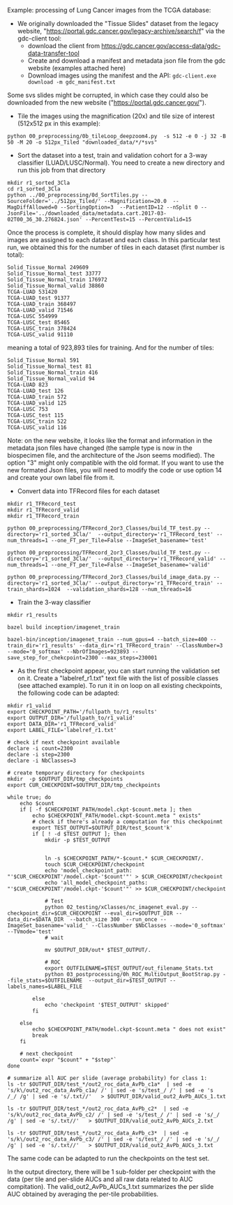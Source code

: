 Example: processing of Lung Cancer images from the TCGA database:

* We originally downloaded the "Tissue Slides" dataset from the legacy website, "https://portal.gdc.cancer.gov/legacy-archive/search/f" via the gdc-client tool:
   - download the client from https://gdc.cancer.gov/access-data/gdc-data-transfer-tool
   - Create and download a manifest and metadata json file from the gdc website (examples attached here)
   - Download images using the manifest and the API:
   ```gdc-client.exe download -m gdc_manifest.txt```

 Some svs slides might be corrupted, in which case they could also be downloaded from the new website ("https://portal.gdc.cancer.gov/").

* Tile the images using the magnification (20x) and tile size of interest (512x512 px in this example):

```shell
python 00_preprocessing/0b_tileLoop_deepzoom4.py  -s 512 -e 0 -j 32 -B 50 -M 20 -o 512px_Tiled "downloaded_data/*/*svs"  
```



* Sort the dataset into a test, train and validation cohort for a 3-way classifier (LUAD/LUSC/Normal). You need to create a new directory and run this job from that directory

```shell
mkdir r1_sorted_3Cla
cd r1_sorted_3Cla
python ../00_preprocessing/0d_SortTiles.py --SourceFolder='../512px_Tiled/' --Magnification=20.0  --MagDiffAllowed=0 --SortingOption=3  --PatientID=12 --nSplit 0 --JsonFile='../downloaded_data/metadata.cart.2017-03-02T00_36_30.276824.json' --PercentTest=15 --PercentValid=15
```

Once the process is complete, it should display how many slides and images are assigned to each dataset and each class. In this particular test run, we obtained this for the number of tiles in each dataset (first number is total):

```shell
Solid_Tissue_Normal 249609
Solid_Tissue_Normal_test 33777
Solid_Tissue_Normal_train 176972
Solid_Tissue_Normal_valid 38860
TCGA-LUAD 531420
TCGA-LUAD_test 91377
TCGA-LUAD_train 368497
TCGA-LUAD_valid 71546
TCGA-LUSC 554999
TCGA-LUSC_test 85465
TCGA-LUSC_train 378424
TCGA-LUSC_valid 91110
```

meaning a total of 923,893 tiles for training. And for the number of tiles:
```shell
Solid_Tissue_Normal 591
Solid_Tissue_Normal_test 81
Solid_Tissue_Normal_train 416
Solid_Tissue_Normal_valid 94
TCGA-LUAD 823
TCGA-LUAD_test 126
TCGA-LUAD_train 572
TCGA-LUAD_valid 125
TCGA-LUSC 753
TCGA-LUSC_test 115
TCGA-LUSC_train 522
TCGA-LUSC_valid 116
```

Note: on the new website, it looks like the format and information in the metadata json files have changed (the sample type is now in the biospecimen file, and the architecture of the Json seems modified). The option "3" might only compatible with the old format. If you want to use the new formated Json files, you will need to modify the code or use option 14 and create your own label file from it. 

* Convert data into TFRecord files for each dataset

```shell
mkdir r1_TFRecord_test
mkdir r1_TFRecord_valid
mkdir r1_TFRecord_train

python 00_preprocessing/TFRecord_2or3_Classes/build_TF_test.py --directory='r1_sorted_3Cla/'  --output_directory='r1_TFRecord_test' --num_threads=1 --one_FT_per_Tile=False --ImageSet_basename='test'

python 00_preprocessing/TFRecord_2or3_Classes/build_TF_test.py --directory='r1_sorted_3Cla/'  --output_directory='r1_TFRecord_valid' --num_threads=1 --one_FT_per_Tile=False --ImageSet_basename='valid'

python 00_preprocessing/TFRecord_2or3_Classes/build_image_data.py --directory='r1_sorted_3Cla/' --output_directory='r1_TFRecord_train' --train_shards=1024  --validation_shards=128 --num_threads=16
```

* Train the 3-way classifier

```shell
mkdir r1_results

bazel build inception/imagenet_train

bazel-bin/inception/imagenet_train --num_gpus=4 --batch_size=400 --train_dir='r1_results' --data_dir='r1_TFRecord_train' --ClassNumber=3 --mode='0_softmax' --NbrOfImages=923893 --save_step_for_chekcpoint=2300 --max_steps=230001
```


* As the first checkpoint appear, you can start running the validation set on it. Create a "labelref_r1.txt" text file with the list of possible classes (see attached example). To run it in on loop on all existing checkpoints, the following code can be adapted:


```shell
mkdir r1_valid
export CHECKPOINT_PATH='/fullpath_to/r1_results'
export OUTPUT_DIR='/fullpath_to/r1_valid'
export DATA_DIR='r1_TFRecord_valid'
export LABEL_FILE='labelref_r1.txt'

# check if next checkpoint available
declare -i count=2300 
declare -i step=2300
declare -i NbClasses=3

# create temporary directory for checkpoints
mkdir  -p $OUTPUT_DIR/tmp_checkpoints
export CUR_CHECKPOINT=$OUTPUT_DIR/tmp_checkpoints

while true; do
	echo $count
	if [ -f $CHECKPOINT_PATH/model.ckpt-$count.meta ]; then
		echo $CHECKPOINT_PATH/model.ckpt-$count.meta " exists"
		# check if there's already a computation for this checkpoinmt
		export TEST_OUTPUT=$OUTPUT_DIR/test_$count'k'
		if [ ! -d $TEST_OUTPUT ]; then
			mkdir -p $TEST_OUTPUT
			

			ln -s $CHECKPOINT_PATH/*-$count.* $CUR_CHECKPOINT/.
			touch $CUR_CHECKPOINT/checkpoint
			echo 'model_checkpoint_path: "'$CUR_CHECKPOINT'/model.ckpt-'$count'"' > $CUR_CHECKPOINT/checkpoint
			echo 'all_model_checkpoint_paths: "'$CUR_CHECKPOINT'/model.ckpt-'$count'"' >> $CUR_CHECKPOINT/checkpoint

			# Test
			python 02_testing/xClasses/nc_imagenet_eval.py --checkpoint_dir=$CUR_CHECKPOINT --eval_dir=$OUTPUT_DIR --data_dir=$DATA_DIR  --batch_size 300  --run_once --ImageSet_basename='valid_' --ClassNumber $NbClasses --mode='0_softmax'  --TVmode='test'
			# wait

			mv $OUTPUT_DIR/out* $TEST_OUTPUT/.

			# ROC
			export OUTFILENAME=$TEST_OUTPUT/out_filename_Stats.txt
			python 03_postprocessing/0h_ROC_MultiOutput_BootStrap.py --file_stats=$OUTFILENAME  --output_dir=$TEST_OUTPUT --labels_names=$LABEL_FILE

		else
			echo 'checkpoint '$TEST_OUTPUT' skipped'
		fi

	else
		echo $CHECKPOINT_PATH/model.ckpt-$count.meta " does not exist"
		break
	fi

	# next checkpoint
	count=`expr "$count" + "$step"`
done

# summarize all AUC per slide (average probability) for class 1: 
ls -tr $OUTPUT_DIR/test_*/out2_roc_data_AvPb_c1a*  | sed -e 's/k\/out2_roc_data_AvPb_c1a/ /' | sed -e 's/test_/ /' | sed -e 's
/_/ /g' | sed -e 's/.txt//'   > $OUTPUT_DIR/valid_out2_AvPb_AUCs_1.txt

ls -tr $OUTPUT_DIR/test_*/out2_roc_data_AvPb_c2*  | sed -e 's/k\/out2_roc_data_AvPb_c2/ /' | sed -e 's/test_/ /' | sed -e 's/_/ /g' | sed -e 's/.txt//'   > $OUTPUT_DIR/valid_out2_AvPb_AUCs_2.txt

ls -tr $OUTPUT_DIR/test_*/out2_roc_data_AvPb_c3*  | sed -e 's/k\/out2_roc_data_AvPb_c3/ /' | sed -e 's/test_/ /' | sed -e 's/_/ /g' | sed -e 's/.txt//'   > $OUTPUT_DIR/valid_out2_AvPb_AUCs_3.txt

```

The same code can be adapted to run the checkpoints on the test set.

In the output directory, there will be 1 sub-folder per checkpoint with the data (per tile and per-slide AUCs and all raw data related to AUC compitation).
The valid_out2_AvPb_AUCs_1.txt summarizes the per slide AUC obtained by averaging the per-tile probabilities.


